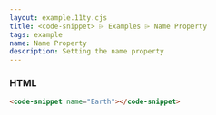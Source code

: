 ```yaml
---
layout: example.11ty.cjs
title: <code-snippet> ⌲ Examples ⌲ Name Property
tags: example
name: Name Property
description: Setting the name property
---
```


<code-snippet name="Earth"></code-snippet>

<h3>HTML</h3>

```html
<code-snippet name="Earth"></code-snippet>
```
